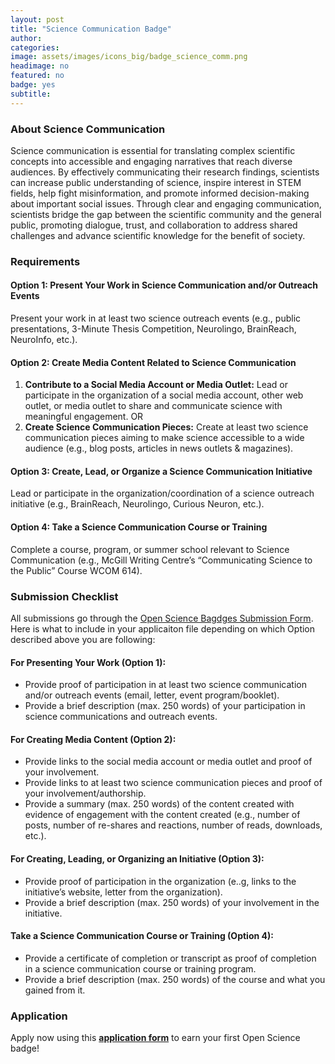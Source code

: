 ```yaml
---
layout: post
title: "Science Communication Badge"
author:
categories:
image: assets/images/icons_big/badge_science_comm.png
headimage: no
featured: no
badge: yes
subtitle:
---
```

<style>
orange {
  color: rgba(254, 200, 89, 1);
  font-weight: bold;
}
</style>

### About Science Communication
Science communication is essential for translating complex scientific concepts into accessible and engaging narratives that reach diverse audiences. By effectively communicating their research findings, scientists can increase public understanding of science, inspire interest in STEM fields, help fight misinformation, and promote informed decision-making about important social issues. Through clear and engaging communication, scientists bridge the gap between the scientific community and the general public, promoting dialogue, trust, and collaboration to address shared challenges and advance scientific knowledge for the benefit of society.

### Requirements

#### Option 1: Present Your Work in Science Communication and/or Outreach Events
Present your work in at least two science outreach events (e.g., public presentations, 3-Minute Thesis Competition, Neurolingo, BrainReach, NeuroInfo, etc.).

#### Option 2: Create Media Content Related to Science Communication
1. **Contribute to a Social Media Account or Media Outlet:** Lead or participate in the organization of a social media account, other web outlet, or media outlet to share and communicate science with meaningful engagement. OR
2. **Create Science Communication Pieces:** Create at least two science communication pieces aiming to make science accessible to a wide audience (e.g., blog posts, articles in news outlets & magazines).

#### Option 3: Create, Lead, or Organize a Science Communication Initiative
Lead or participate in the organization/coordination of a science outreach initiative (e.g., BrainReach, Neurolingo, Curious Neuron, etc.).

#### Option 4: Take a Science Communication Course or Training
Complete a course, program, or summer school relevant to Science Communication (e.g., McGill Writing Centre’s “Communicating Science to the Public” Course WCOM 614).

### Submission Checklist
All submissions go through the [Open Science Bagdges Submission Form](https://forms.office.com/Pages/ResponsePage.aspx?id=cZYxzedSaEqvqfz4-J8J6ut_5ADJQNBIjT-33hrU9ERUM1dWQzU4UjNBWENZVUoxUUMzNVZINU9GRC4u). Here is what to include in your applicaiton file depending on which Option described above you are following:

#### For Presenting Your Work (Option 1):
* Provide proof of participation in at least two science communication and/or outreach events (email, letter, event program/booklet).
* Provide a brief description (max. 250 words) of your participation in science communications and outreach events.
  
#### For Creating Media Content (Option 2):
* Provide links to the social media account or media outlet and proof of your involvement.
* Provide links to at least two science communication pieces and proof of your involvement/authorship.
* Provide a summary (max. 250 words) of the content created with evidence of engagement with the content created (e.g., number of posts, number of re-shares and reactions, number of reads, downloads, etc.).
  
#### For Creating, Leading, or Organizing an Initiative (Option 3):
* Provide proof of participation in the organization (e..g, links to the initiative’s website, letter from the organization).
* Provide a brief description (max. 250 words) of your involvement in the initiative.
  
#### Take a Science Communication Course or Training (Option 4):
* Provide a certificate of completion or transcript as proof of completion in a science communication course or training program.
* Provide a brief description (max. 250 words) of the course and what you gained from it.

### Application
Apply now using this <b><a href="https://forms.office.com/r/RgvPaw12m2">application form</a></b> to earn your first Open Science badge! 

